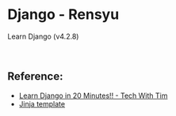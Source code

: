 # Django - Rensyu

Learn Django (v4.2.8)

<br>

## Reference:

- [Learn Django in 20 Minutes!! - Tech With Tim](https://www.youtube.com/watch?v=nGIg40xs9e4)
- [Jinja template](https://pastebin.com/AMzZVL12)
